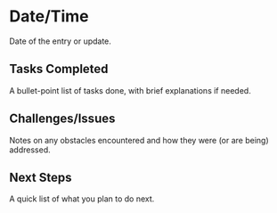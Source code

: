# Date/Time
Date of the entry or update.

## Tasks Completed
A bullet-point list of tasks done, with brief explanations if needed.

## Challenges/Issues
Notes on any obstacles encountered and how they were (or are being) addressed.

## Next Steps
A quick list of what you plan to do next.
